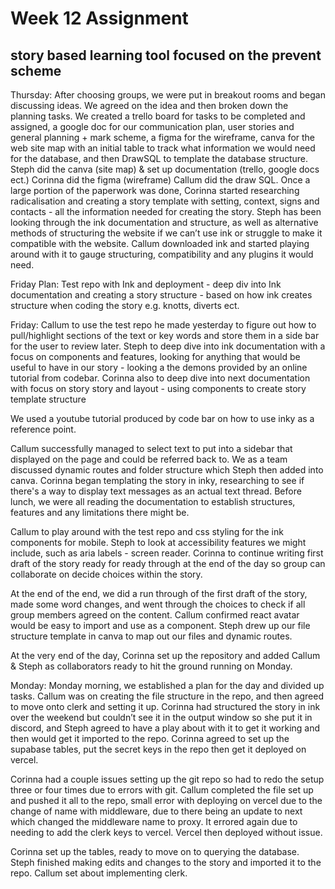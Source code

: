 # Week 12 Assignment

## story based learning tool focused on the prevent scheme

Thursday: After choosing groups, we were put in breakout rooms and began discussing ideas. We agreed on the idea and then broken down the planning tasks. We created a trello board for tasks to be completed and assigned, a google doc for our communication plan, user stories and general planning + mark scheme, a figma for the wireframe, canva for the web site map with an initial table to track what information we would need for the database, and then DrawSQL to template the database structure.
Steph did the canva (site map) & set up documentation (trello, google docs ect.)
Corinna did the figma (wireframe)
Callum did the draw SQL.
Once a large portion of the paperwork was done, Corinna started researching radicalisation and creating a story template with setting, context, signs and contacts - all the information needed for creating the story. Steph has been looking through the ink documentation and structure, as well as alternative methods of structuring the website if we can’t use ink or struggle to make it compatible with the website. Callum downloaded ink and started playing around with it to gauge structuring, compatibility and any plugins it would need.

Friday Plan: Test repo with Ink and deployment - deep div into Ink documentation and creating a story structure - based on how ink creates structure when coding the story e.g. knotts, diverts ect.

Friday:
Callum to use the test repo he made yesterday to figure out how to pull/highlight sections of the text or key words and store them in a side bar for the user to review later.
Steph to deep dive into ink documentation with a focus on components and features, looking for anything that would be useful to have in our story - looking a the demons provided by an online tutorial from codebar.
Corinna also to deep dive into next documentation with focus on story story and layout - using components to create story template structure

We used a youtube tutorial produced by code bar on how to use inky as a reference point.

Callum successfully managed to select text to put into a sidebar that displayed on the page and could be referred back to. We as a team discussed dynamic routes and folder structure which Steph then added into canva. Corinna began templating the story in inky, researching to see if there's a way to display text messages as an actual text thread. Before lunch, we were all reading the documentation to establish structures, features and any limitations there might be.

Callum to play around with the test repo and css styling for the ink components for mobile.
Steph to look at accessibility features we might include, such as aria labels - screen reader.
Corinna to continue writing first draft of the story ready for ready through at the end of the day so group can collaborate on decide choices within the story.

At the end of the end, we did a run through of the first draft of the story, made some word changes, and went through the choices to check if all group members agreed on the content. Callum confirmed react avatar would be easy to import and use as a component. Steph drew up our file structure template in canva to map out our files and dynamic routes.

At the very end of the day, Corinna set up the repository and added Callum & Steph as collaborators ready to hit the ground running on Monday.

Monday:
Monday morning, we established a plan for the day and divided up tasks.
Callum was on creating the file structure in the repo, and then agreed to move onto clerk and setting it up. Corinna had structured the story in ink over the weekend but couldn’t see it in the output window so she put it in discord, and Steph agreed to have a play about with it to get it working and then would get it imported to the repo. Corinna agreed to set up the supabase tables, put the secret keys in the repo then get it deployed on vercel.

Corinna had a couple issues setting up the git repo so had to redo the setup three or four times due to errors with git. Callum completed the file set up and pushed it all to the repo, small error with deploying on vercel due to the change of name with middleware, due to there being an update to next which changed the middleware name to proxy. It errored again due to needing to add the clerk keys to vercel. Vercel then deployed without issue.

Corinna set up the tables, ready to move on to querying the database. Steph finished making edits and changes to the story and imported it to the repo. Callum set about implementing clerk.
